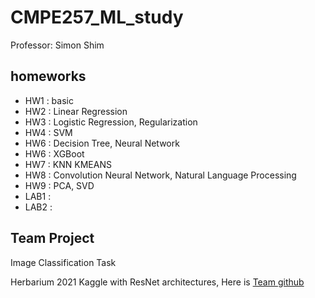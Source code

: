 # CMPE257_ML_study

Professor: Simon Shim


## homeworks

- HW1 : basic
- HW2 : Linear Regression
- HW3 : Logistic Regression, Regularization
- HW4 : SVM
- HW6 : Decision Tree, Neural Network
- HW6 : XGBoot
- HW7 : KNN KMEANS
- HW8 : Convolution Neural Network, Natural Language Processing
- HW9 : PCA, SVD
- LAB1 :
- LAB2 :


## Team Project

Image Classification Task

Herbarium 2021 Kaggle with ResNet architectures, Here is [Team github](https://github.com/Dishant-Shah-Projects/Herbarium2021Kaggle)
